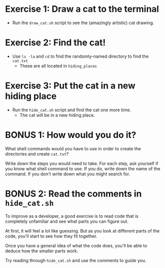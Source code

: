 # Exercise 1: Draw a cat to the terminal

- Run the `draw_cat.sh` script to see the (amazingly artistic) cat drawing.

# Exercise 2: Find the cat!

- Use `ls -la` and `cd` to find the randomly-named directory to find the `cat.txt`
    - These are all located in `hiding_places`

# Exercise 3: Put the cat in a new hiding place

- Run the `hide_cat.sh` script and find the cat one more time.
    - The cat will be in a new hiding place.

# BONUS 1: How would you do it?

What shell commands would you have to use in order to create the directories and create `cat.txt`?

Write down the steps you would need to take.
For each step, ask yourself if you know what shell command to use. If you do, write down the name of the command. If you don't write down what you might search for.

# BONUS 2: Read the comments in `hide_cat.sh`

To improve as a developer, a good exercise is to read code that is completely unfamiliar and see what parts you can figure out.

At first, it will feel a lot like guessing. But as you look at different parts of the code, you'll start to see how they fit together.

Once you have a general idea of what the code does, you'll be able to deduce how the smaller parts work.

Try reading through `hide_cat.sh` and use the comments to guide you.